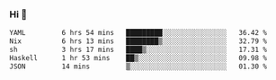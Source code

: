 ### Hi 👋

<!--START_SECTION:waka-->

```txt
YAML         6 hrs 54 mins   █████████░░░░░░░░░░░░░░░░   36.42 %
Nix          6 hrs 13 mins   ████████▒░░░░░░░░░░░░░░░░   32.79 %
sh           3 hrs 17 mins   ████▒░░░░░░░░░░░░░░░░░░░░   17.31 %
Haskell      1 hr 53 mins    ██▒░░░░░░░░░░░░░░░░░░░░░░   09.98 %
JSON         14 mins         ▒░░░░░░░░░░░░░░░░░░░░░░░░   01.30 %
```

<!--END_SECTION:waka-->
